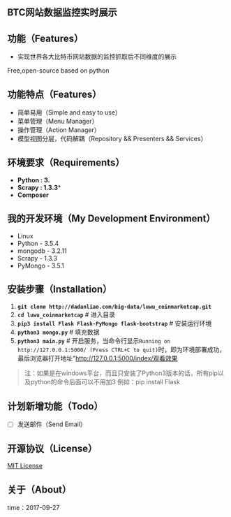 ##  BTC网站数据监控实时展示

## 功能（Features）

- 实现世界各大比特币网站数据的监控抓取后不同维度的展示


Free,open-source based on python

## 功能特点（Features）

* 简单易用（Simple and easy to use）
* 菜单管理（Menu Manager）
* 操作管理（Action Manager）
* 模型视图分层，代码解耦（Repository && Presenters && Services）



## 环境要求（Requirements）

- **Python : 3.**
- **Scrapy : 1.3.3***
- **Composer**

## 我的开发环境（My Development Environment）

- Linux
- Python - 3.5.4
- mongodb - 3.2.11
- Scrapy - 1.3.3
- PyMongo - 3.5.1

## 安装步骤（Installation）

1. **`git clone http://dadanliao.com/big-data/luwu_coinmarketcap.git`**
2. **`cd luwu_coinmarketcap`** # 进入目录
3. **`pip3 install Flask Flask-PyMongo flask-bootstrap`** # 安装运行环境
3. **`python3 mongo.py`** # 填充数据
4. **`python3 main.py`** # 开启服务，当命令行显示`Running on http://127.0.0.1:5000/ (Press CTRL+C to quit)`时，即为环境部署成功，最后浏览器打开地址"http://127.0.0.1:5000/index/观看效果

> 注：如果是在windows平台，而且只安装了Python3版本的话，所有pip以及python的命令后面可以不用加3
> 例如：pip install Flask

## 计划新增功能（Todo）

- [ ] 发送邮件（Send Email）




## 开源协议（License）

[MIT License](http://opensource.org/licenses/MIT)


## 关于（About）

time：2017-09-27
